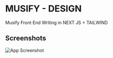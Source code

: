 
# MUSIFY - DESIGN

Musify Front End Writing in NEXT JS + TAILWIND 

## Screenshots

![App Screenshot](https://i.ibb.co/1ZngdRQ/Musify.png)
